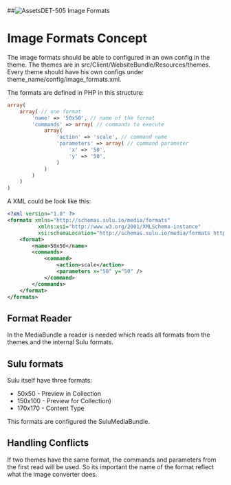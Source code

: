 ##![Assets](https://raw.github.com/massiveart/sulu-docs/master/system-requirements/images/assets.png)DET-505 Image Formats

# Image Formats Concept

The image formats should be able to configured in an own config in the theme.
The themes are in src/Client/WebsiteBundle/Resources/themes.
Every theme should have his own configs under theme_name/config/image_formats.xml.

The formats are defined in PHP in this structure:

``` php
array(
    array( // one format
        'name' => '50x50', // name of the format
        'commands' => array( // commands to execute
            array(
                'action' => 'scale', // command name
                'parameters' => array( // command parameter
                    'x' => '50',
                    'y' => '50',
                )
            )
        )
    )
)
```


A XML could be look like this:

``` xml
<?xml version="1.0" ?>
<formats xmlns="http://schemas.sulu.io/media/formats"
          xmlns:xsi="http://www.w3.org/2001/XMLSchema-instance"
          xsi:schemaLocation="http://schemas.sulu.io/media/formats http://schemas.sulu.io/media/formats-1.0.xsd">
    <format>
        <name>50x50</name>
        <commands>
            <command>
                <action>scale</action>
                <parameters x="50" y="50" />
            </command>
        </commands>
    </format>
</formats>
```

## Format Reader

In the MediaBundle a reader is needed which reads all formats from the themes and the internal Sulu formats.

## Sulu formats

Sulu itself have three formats:
 - 50x50 - Preview in Collection
 - 150x100 - Preview for Collection)
 - 170x170 - Content Type

This formats are configured the SuluMediaBundle.


## Handling Conflicts

If two themes have the same format, the commands and parameters from the first read will be used.
So its important the name of the format reflect what the image converter does.
